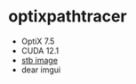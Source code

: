 # optixpathtracer

* OptiX 7.5
* CUDA 12.1
* [stb image](https://github.com/nothings/stb)
* dear imgui
